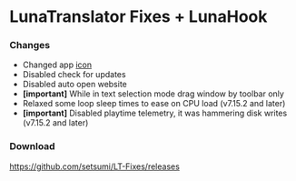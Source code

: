 # LunaTranslator Fixes + LunaHook

### Changes

- Changed app [icon](https://github.com/HIllya51/LunaTranslator/discussions/1109)
- Disabled check for updates
- Disabled auto open website
- **\[important\]** While in text selection mode drag window by toolbar only
- Relaxed some loop sleep times to ease on CPU load (v7.15.2 and later)
- **\[important\]** Disabled playtime telemetry, it was hammering disk writes (v7.15.2 and later)

### Download

https://github.com/setsumi/LT-Fixes/releases

